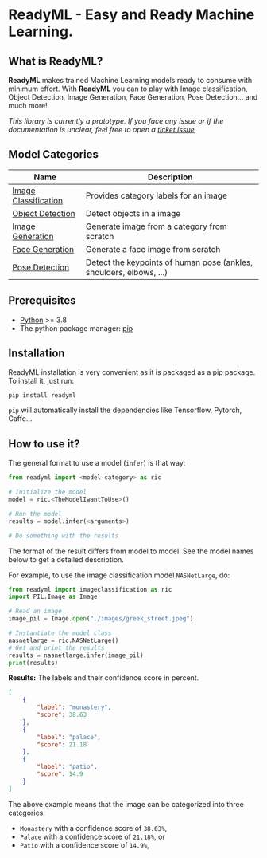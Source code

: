 # ReadyML - Easy and Ready Machine Learning.

## What is ReadyML?

**ReadyML** makes trained Machine Learning models ready to consume with minimum effort. With **ReadyML** you can to play with Image classification, Object Detection, Image Generation, Face Generation, Pose Detection... and much more!

*This library is currently a prototype. If you face any issue or if the documentation is unclear, feel free to open a [ticket issue](https://github.com/houseofai/readyml/issues)*

## Model Categories
| Name | Description |
|-|-|
| [Image Classification](#user-content-image-classification) | Provides category labels for an image |
| [Object Detection](#user-content-objet-detection) | Detect objects in a image |
| [Image Generation](#user-content-image-generation) | Generate image from a category from scratch |
| [Face Generation](#user-content-face-generation) | Generate a face image from scratch |
| [Pose Detection](#user-content-pose-detection) | Detect the keypoints of human pose (ankles, shoulders, elbows, ...) |


## Prerequisites
- [Python](https://www.python.org/downloads/) >= 3.8
- The python package manager: [pip](https://pip.pypa.io/en/stable/installation/)

## Installation
ReadyML installation is very convenient as it is packaged as a pip package. To install it, just run:
```
pip install readyml
```
`pip` will automatically install the dependencies like Tensorflow, Pytorch, Caffe...

## How to use it?
The general format to use a model (`infer`) is that way:
```python
from readyml import <model-category> as ric

# Initialize the model
model = ric.<TheModelIwantToUse>()

# Run the model
results = model.infer(<arguments>)

# Do something with the results
```
The format of the result differs from model to model. See the model names below to get a detailed description.

For example, to use the image classification model `NASNetLarge`, do:
```python
from readyml import imageclassification as ric
import PIL.Image as Image

# Read an image
image_pil = Image.open("./images/greek_street.jpeg")

# Instantiate the model class
nasnetlarge = ric.NASNetLarge()
# Get and print the results
results = nasnetlarge.infer(image_pil)
print(results)
```
**Results:** The labels and their confidence score in percent.
```json
[
    {
        "label": "monastery",
        "score": 38.63
    },
    {
        "label": "palace",
        "score": 21.18
    },
    {
        "label": "patio",
        "score": 14.9
    }
]

```
The above example means that the image can be categorized into three categories:
- `Monastery` with a confidence score of `38.63%`,
- `Palace` with a confidence score of `21.18%`, or
- `Patio` with a confidence score of `14.9%`,
